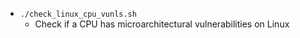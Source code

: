 - `./check_linux_cpu_vunls.sh`
    - Check if a CPU has microarchitectural vulnerabilities on Linux
